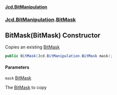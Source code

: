 #### [Jcd.BitManipulation](index.md 'index')
### [Jcd.BitManipulation](Jcd.BitManipulation.md 'Jcd.BitManipulation').[BitMask](Jcd.BitManipulation.BitMask.md 'Jcd.BitManipulation.BitMask')

## BitMask(BitMask) Constructor

Copies an existing [BitMask](Jcd.BitManipulation.BitMask.md 'Jcd.BitManipulation.BitMask')

```csharp
public BitMask(Jcd.BitManipulation.BitMask mask);
```
#### Parameters

<a name='Jcd.BitManipulation.BitMask.BitMask(Jcd.BitManipulation.BitMask).mask'></a>

`mask` [BitMask](Jcd.BitManipulation.BitMask.md 'Jcd.BitManipulation.BitMask')

The [BitMask](Jcd.BitManipulation.BitMask.md 'Jcd.BitManipulation.BitMask') to copy